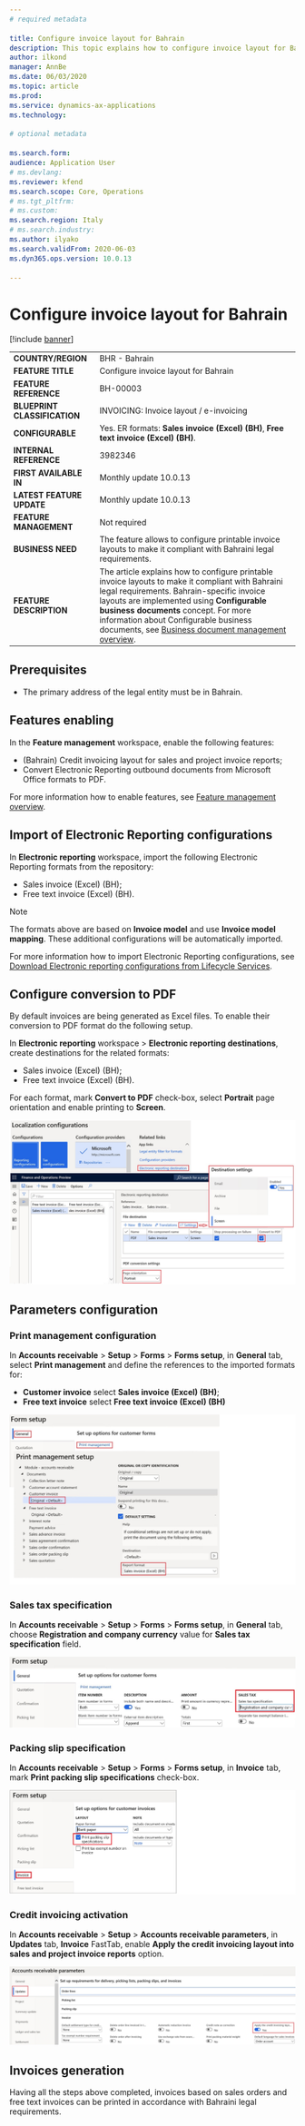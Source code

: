 ```yaml
---
# required metadata

title: Configure invoice layout for Bahrain
description: This topic explains how to configure invoice layout for Bahrain.
author: ilkond
manager: AnnBe
ms.date: 06/03/2020
ms.topic: article
ms.prod: 
ms.service: dynamics-ax-applications
ms.technology: 

# optional metadata

ms.search.form: 
audience: Application User
# ms.devlang: 
ms.reviewer: kfend
ms.search.scope: Core, Operations
# ms.tgt_pltfrm: 
# ms.custom: 
ms.search.region: Italy
# ms.search.industry: 
ms.author: ilyako
ms.search.validFrom: 2020-06-03
ms.dyn365.ops.version: 10.0.13

---
```


# Configure invoice layout for Bahrain

[!include [banner](../includes/banner.md)]

|                     |  |
|------------------------------|-------------------|
| **COUNTRY/REGION**          | BHR - Bahrain|
| **FEATURE TITLE** | Configure invoice layout for Bahrain |
| **FEATURE REFERENCE**                | BH-00003|
| **BLUEPRINT CLASSIFICATION**                | INVOICING: Invoice layout / e-invoicing|
| **CONFIGURABLE**                | Yes. ER formats: **Sales invoice (Excel) (BH)**, **Free text invoice (Excel) (BH)**.|
| **INTERNAL REFERENCE**                | 3982346|
| **FIRST AVAILABLE IN**                | Monthly update 10.0.13|
| **LATEST FEATURE UPDATE**                | Monthly update 10.0.13|
| **FEATURE MANAGEMENT**                | Not required|
| **BUSINESS NEED**                | The feature allows to configure printable invoice layouts to make it compliant with Bahraini legal requirements.|
| **FEATURE DESCRIPTION**                | The article explains how to configure printable invoice layouts to make it compliant with Bahraini legal requirements. Bahrain-specific invoice layouts are implemented using **Configurable business documents** concept. For more information about Configurable business documents, see [Business document management overview](../../fin-and-ops/dev-itpro/analytics/er-business-document-management.md).|

## Prerequisites

- The primary address of the legal entity must be in Bahrain.

## Features enabling

In the **Feature management** workspace, enable the following features:
- (Bahrain) Credit invoicing layout for sales and project invoice reports;
- Convert Electronic Reporting outbound documents from Microsoft Office formats to PDF.

For more information how to enable features, see [Feature management overview](../../fin-and-ops/get-started/feature-management/feature-management-overview.md).

## Import of Electronic Reporting configurations
In **Electronic reporting** workspace, import the following Electronic Reporting formats from the repository:
 - Sales invoice (Excel) (BH);
 - Free text invoice (Excel) (BH).
 
> [!NOTE]
> The formats above are based on **Invoice model** and use **Invoice model mapping**. These additional configurations will be automatically imported.

For more information how to import Electronic Reporting configurations, see [Download Electronic reporting configurations from Lifecycle Services](../../dev-itpro/analytics/download-electronic-reporting-configuration-lcs.md).

## Configure conversion to PDF
By default invoices are being generated as Excel files. To enable their conversion to PDF format do the following setup.

In **Electronic reporting** workspace > **Electronic reporting destinations**, create destinations for the related formats:
 - Sales invoice (Excel) (BH);
 - Free text invoice (Excel) (BH).
 
For each format, mark **Convert to PDF** check-box, select **Portrait** page orientation and enable printing to **Screen**.

![Enable conversion to PDF](media/emea-bhr-pdf.jpg)

## Parameters configuration
### Print management configuration
In **Accounts receivable** > **Setup** > **Forms** > **Forms setup**, in **General** tab, select **Print management** and define the references to the imported formats for:
- **Customer invoice** select **Sales invoice (Excel) (BH)**;
- **Free text invoice** select **Free text invoice (Excel) (BH)**

![Print management configuration](media/emea-bhr-print_management.jpg)

### Sales tax specification
In **Accounts receivable** > **Setup** > **Forms** > **Forms setup**, in **General** tab, choose **Registration and company currency** value for **Sales tax specification** field.

![Sales tax specification](media/emea-bhr-tax-spec.jpg)

### Packing slip specification
In **Accounts receivable** > **Setup** > **Forms** > **Forms setup**, in **Invoice** tab, mark **Print packing slip specifications** check-box.

![Packing slip specification](media/emea-bhr-packing-spec.jpg)

### Credit invoicing activation
In **Accounts receivable** > **Setup** > **Accounts receivable parameters**, in **Updates** tab, **Invoice** FastTab, enable **Apply the credit invoicing layout into sales and project invoice reports** option.

![Credit invoicing activation](media/emea-bhr-credit.jpg)

## Invoices generation

Having all the steps above completed, invoices based on sales orders and free text invoices can be printed in accordance with Bahraini legal requirements.
